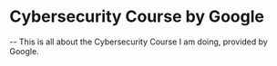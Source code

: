 # Cybersecurity Course by Google

-- This is all about the Cybersecurity Course I am doing, provided by Google.
